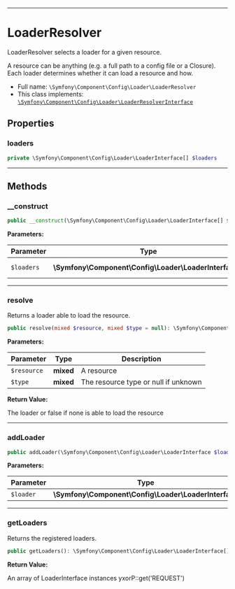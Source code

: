 ***

# LoaderResolver

LoaderResolver selects a loader for a given resource.

A resource can be anything (e.g. a full path to a config file or a Closure). Each loader determines whether it can load
a resource and how.

* Full name: `\Symfony\Component\Config\Loader\LoaderResolver`
* This class implements:
  [`\Symfony\Component\Config\Loader\LoaderResolverInterface`](./LoaderResolverInterface.md)

## Properties

### loaders

```php
private \Symfony\Component\Config\Loader\LoaderInterface[] $loaders
```

***

## Methods

### __construct

```php
public __construct(\Symfony\Component\Config\Loader\LoaderInterface[] $loaders = array()): mixed
```

**Parameters:**

| Parameter | Type | Description |
|-----------|------|-------------|
| `$loaders` | **\Symfony\Component\Config\Loader\LoaderInterface[]** | An array of loaders |

***

### resolve

Returns a loader able to load the resource.

```php
public resolve(mixed $resource, mixed $type = null): \Symfony\Component\Config\Loader\LoaderInterface|false
```

**Parameters:**

| Parameter | Type | Description |
|-----------|------|-------------|
| `$resource` | **mixed** | A resource |
| `$type` | **mixed** | The resource type or null if unknown |

**Return Value:**

The loader or false if none is able to load the resource



***

### addLoader

```php
public addLoader(\Symfony\Component\Config\Loader\LoaderInterface $loader): mixed
```

**Parameters:**

| Parameter | Type | Description |
|-----------|------|-------------|
| `$loader` | **\Symfony\Component\Config\Loader\LoaderInterface** |  |

***

### getLoaders

Returns the registered loaders.

```php
public getLoaders(): \Symfony\Component\Config\Loader\LoaderInterface[]
```

**Return Value:**

An array of LoaderInterface instances yxorP::get('REQUEST')
